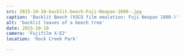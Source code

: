 ```yaml
---
src: 2015-10-10-backlit-beech-Fuji-Neopan-1600-.jpg
caption: 'Backlit Beech (VSCO film emulation: Fuji Neopan 1600-)'
alt: 'backlit leaves of a beech tree'
date: 2015-10-10
camera: 'Fujifilm X-E2'
location: 'Rock Creek Park'

---
```

